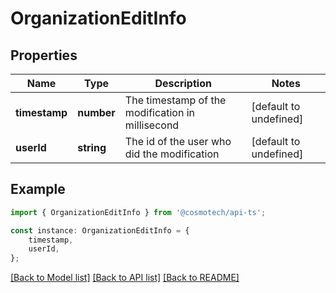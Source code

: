 # OrganizationEditInfo


## Properties

Name | Type | Description | Notes
------------ | ------------- | ------------- | -------------
**timestamp** | **number** | The timestamp of the modification in millisecond | [default to undefined]
**userId** | **string** | The id of the user who did the modification | [default to undefined]

## Example

```typescript
import { OrganizationEditInfo } from '@cosmotech/api-ts';

const instance: OrganizationEditInfo = {
    timestamp,
    userId,
};
```

[[Back to Model list]](../README.md#documentation-for-models) [[Back to API list]](../README.md#documentation-for-api-endpoints) [[Back to README]](../README.md)
